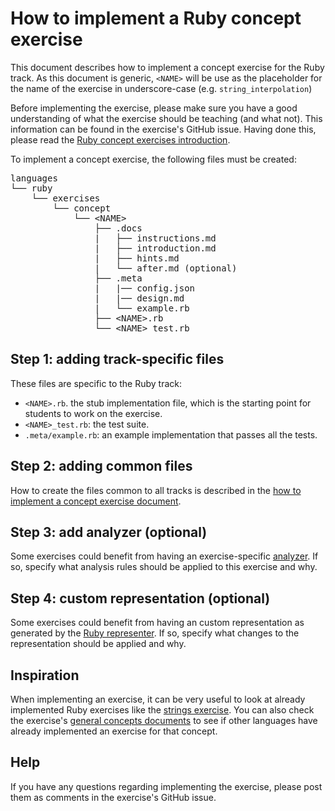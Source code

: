 # How to implement a Ruby concept exercise

This document describes how to implement a concept exercise for the Ruby track. As this document is generic, `<NAME>` will be use as the placeholder for the name of the exercise in underscore-case (e.g. `string_interpolation`)

Before implementing the exercise, please make sure you have a good understanding of what the exercise should be teaching (and what not). This information can be found in the exercise's GitHub issue. Having done this, please read the [Ruby concept exercises introduction][concept-exercises].

To implement a concept exercise, the following files must be created:

<pre>
languages
└── ruby
    └── exercises
        └── concept
            └── &lt;NAME&gt;
                ├── .docs
                |   ├── instructions.md
                |   ├── introduction.md
                |   ├── hints.md
                |   └── after.md (optional)
                ├── .meta
                |   |── config.json
                |   |── design.md
                |   └── example.rb
                ├── &lt;NAME&gt;.rb
                └── &lt;NAME&gt;_test.rb
</pre>

## Step 1: adding track-specific files

These files are specific to the Ruby track:

- `<NAME>.rb`. the stub implementation file, which is the starting point for students to work on the exercise.
- `<NAME>_test.rb`: the test suite.
- `.meta/example.rb`: an example implementation that passes all the tests.

## Step 2: adding common files

How to create the files common to all tracks is described in the [how to implement a concept exercise document][how-to-implement-a-concept-exercise].

## Step 3: add analyzer (optional)

Some exercises could benefit from having an exercise-specific [analyzer][analyzer]. If so, specify what analysis rules should be applied to this exercise and why.

## Step 4: custom representation (optional)

Some exercises could benefit from having an custom representation as generated by the [Ruby representer][representer]. If so, specify what changes to the representation should be applied and why.

## Inspiration

When implementing an exercise, it can be very useful to look at already implemented Ruby exercises like the [strings exercise][concept-exercise-strings]. You can also check the exercise's [general concepts documents][reference] to see if other languages have already implemented an exercise for that concept.

## Help

If you have any questions regarding implementing the exercise, please post them as comments in the exercise's GitHub issue.

[analyzer]: https://github.com/exercism/ruby-analyzer
[representer]: https://github.com/exercism/ruby-representer
[concept-exercises]: ../exercises/concept/README.md
[how-to-implement-a-concept-exercise]: ../../../docs/maintainers/generic-how-to-implement-a-concept-exercise.md
[concept-exercise-strings]: ../exercises/concept/strings
[reference]: ../../../reference
